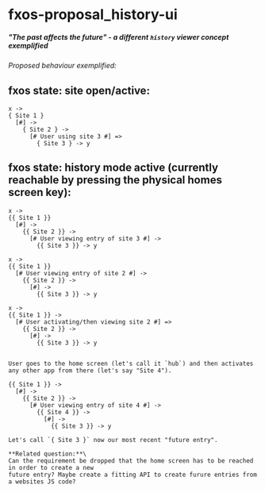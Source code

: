 # fxos-proposal_history-ui
##### "The past affects the future" - a different `history` viewer concept exemplified

_Proposed behaviour exemplified:_

## fxos state: site open/active:

```
x ->
{ Site 1 }
  [#] ->
    { Site 2 } ->
      [# User using site 3 #] =>
        { Site 3 } -> y
```

## fxos state: history mode active (currently reachable by pressing the physical homes screen key):

```
x ->
{{ Site 1 }}
  [#] ->
    {{ Site 2 }} ->
      [# User viewing entry of site 3 #] ->
        {{ Site 3 }} -> y

x ->
{{ Site 1 }}
  [# User viewing entry of site 2 #] ->
    {{ Site 2 }} ->
      [#] ->
        {{ Site 3 }} -> y

x ->
{{ Site 1 }} ->
  [# User activating/then viewing site 2 #] =>
    {{ Site 2 }} ->
      [#] ->
        {{ Site 3 }} -> y


User goes to the home screen (let's call it `hub`) and then activates any other app from there (let's say "Site 4").

{{ Site 1 }} ->
  [#] ->
    {{ Site 2 }} ->
      [# User viewing entry of site 4 #] ->
        {{ Site 4 }} ->
          [#] ->
            {{ Site 3 }} -> y

Let's call `{ Site 3 }` now our most recent "future entry".

**Related question:**\
Can the requirement be dropped that the home screen has to be reached in order to create a new
future entry? Maybe create a fitting API to create furure entries from a websites JS code?
